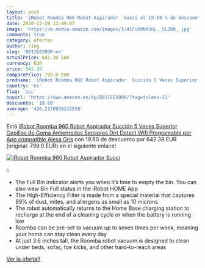 ```yaml
---
layout: post
title: 'iRobot Roomba 960 Robot Aspirador  Succi al 19.60 % de descuento'
date: 2020-12-29 12:49:07
image: 'https://m.media-amazon.com/images/I/41FuVUNX3nL._SL200_.jpg'
comments: true
category: ofertas
author: ring
slug: 'B01IEEVDOK-es'
actualPrice: 642.38 EUR
currency: EUR
price: 642.38
comparePrice: 799.0 EUR
prodname: 'iRobot Roomba 960 Robot Aspirador  Succión 5 Veces Superior  Cepillos de Goma Antienredos  Sensores Dirt Detect  Wifi  Programable por App  compatible Alexa  Gris'
country: 'es'
flag: '🇪🇸'
buyurl: 'https://www.amazon.es/dp/B01IEEVDOK/?tag=tolees-21'
descuento: '19.60'
average: '426.2170930232558'
---
```


Está [iRobot Roomba 960 Robot Aspirador  Succión 5 Veces Superior  Cepillos de Goma Antienredos  Sensores Dirt Detect  Wifi  Programable por App  compatible Alexa  Gris](https://www.amazon.es/dp/B01IEEVDOK/?tag=tolees-21) con 19.60 de descuento por 642.38 EUR (original: 799.0 EUR) en el siguiente enlace!

[![iRobot Roomba 960 Robot Aspirador  Succi](https://m.media-amazon.com/images/I/41FuVUNX3nL._SL200_.jpg)](https://www.amazon.es/dp/B01IEEVDOK/?tag=tolees-21)

ℹ️:

- The Full Bin indicator alerts you when it’s time to empty the bin. You can also view Bin Full status in the iRobot HOME App
- The High-Efficiency Filter is made from a special material that captures 99% of dust, mites, and allergens as small as 10 microns
- The robot automatically returns to the Home Base charging station to recharge at the end of a cleaning cycle or when the battery is running low
- Roomba can be pre-set to vacuum up to seven times per week, meaning your home can stay clean every day
- At just 3.6 inches tall, the Roomba robot vacuum is designed to clean under beds, sofas, toe kicks, and other hard-to-reach areas

[Ver la oferta!!](https://www.amazon.es/dp/B01IEEVDOK/?tag=tolees-21)
